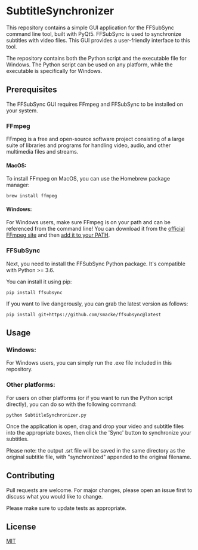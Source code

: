 # SubtitleSynchronizer

This repository contains a simple GUI application for the FFSubSync command line tool, built with PyQt5. FFSubSync is used to synchronize subtitles with video files. This GUI provides a user-friendly interface to this tool.

The repository contains both the Python script and the executable file for Windows. The Python script can be used on any platform, while the executable is specifically for Windows.

## Prerequisites

The FFSubSync GUI requires FFmpeg and FFSubSync to be installed on your system.

### FFmpeg

FFmpeg is a free and open-source software project consisting of a large suite of libraries and programs for handling video, audio, and other multimedia files and streams. 

#### MacOS:

To install FFmpeg on MacOS, you can use the Homebrew package manager:

```brew install ffmpeg```

#### Windows:

For Windows users, make sure FFmpeg is on your path and can be referenced from the command line! You can download it from the [official FFmpeg site](https://ffmpeg.org/download.html) and then [add it to your PATH](https://www.wikihow.com/Install-FFmpeg-on-Windows).

### FFSubSync

Next, you need to install the FFSubSync Python package. It's compatible with Python >= 3.6.

You can install it using pip:

```pip install ffsubsync```

If you want to live dangerously, you can grab the latest version as follows:

```pip install git+https://github.com/smacke/ffsubsync@latest```

## Usage

### Windows:

For Windows users, you can simply run the .exe file included in this repository.

### Other platforms:

For users on other platforms (or if you want to run the Python script directly), you can do so with the following command:

```python SubtitleSynchronizer.py```

Once the application is open, drag and drop your video and subtitle files into the appropriate boxes, then click the 'Sync' button to synchronize your subtitles.

Please note: the output .srt file will be saved in the same directory as the original subtitle file, with "synchronized" appended to the original filename.

## Contributing

Pull requests are welcome. For major changes, please open an issue first to discuss what you would like to change.

Please make sure to update tests as appropriate.

## License

[MIT](https://choosealicense.com/licenses/mit/)
